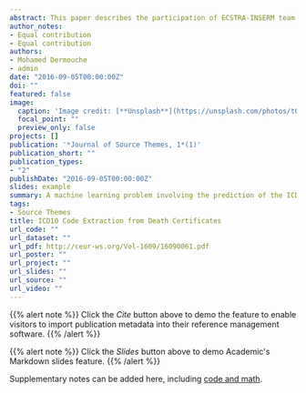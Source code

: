 ```yaml
---
abstract: This paper describes the participation of ECSTRA-INSERM team at CLEF eHealth 2016, task 2.C. The task involves extracting ICD10 codes from death certificates, mainly described with short plain texts. We cast the task as a machine learning problem involving the prediction of the ICD10 codes (categorical variable) from the raw text transformed into a bag-of-words matrix. We rely on probabilistic topic models that we evaluate against classical classifiers such as SVM and Naive Bayes. We demonstrate the effectiveness of topic models for this task in terms of prediction accuracy and result interpretation.
author_notes:
- Equal contribution
- Equal contribution
authors:
- Mohamed Dermouche
- admin
date: "2016-09-05T00:00:00Z"
doi: ""
featured: false
image:
  caption: 'Image credit: [**Unsplash**](https://unsplash.com/photos/tGBXiHcPKrM)'
  focal_point: ""
  preview_only: false
projects: []
publication: '*Journal of Source Themes, 1*(1)'
publication_short: ""
publication_types:
- "2"
publishDate: "2016-09-05T00:00:00Z"
slides: example
summary: A machine learning problem involving the prediction of the ICD10 codes (categorical variable) from the raw text transformed into a bag-of-words matrix.
tags:
- Source Themes
title: ICD10 Code Extraction from Death Certificates
url_code: ""
url_dataset: ""
url_pdf: http://ceur-ws.org/Vol-1609/16090061.pdf
url_poster: ""
url_project: ""
url_slides: ""
url_source: ""
url_video: ""
---
```


{{% alert note %}}
Click the *Cite* button above to demo the feature to enable visitors to import publication metadata into their reference management software.
{{% /alert %}}

{{% alert note %}}
Click the *Slides* button above to demo Academic's Markdown slides feature.
{{% /alert %}}

Supplementary notes can be added here, including [code and math](https://sourcethemes.com/academic/docs/writing-markdown-latex/).
